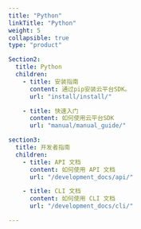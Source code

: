 ```yaml
---
title: "Python"
linkTitle: "Python"
weight: 5
collapsible: true
type: "product"

Section2:
  title: Python
  children:
    - title: 安装指南
      content: 通过pip安装云平台SDK。
      url: "install/install/"

    - title: 快速入门
      content: 如何使用云平台SDK
      url: "manual/manual_guide/"

section3:
  title: 开发者指南
  children:
    - title: API 文档
      content: 如何使用 API 文档
      url: "/development_docs/api/"

    - title: CLI 文档
      content: 如何使用 CLI 文档
      url: "/development_docs/cli/"

---
```



<!-- type: "product" 这个参数表明这是一个产品index页面 -->
<!-- section1 为产品index页面 主标题 副标题 video  video_img为视频图片  -->
<!-- section2 为产品index页面 第一个大块的用户文档配置  -->
<!-- section3 为产品index页面 第二个大块的开发者文档配置  -->
<!-- section4 为产品index页面 第三个大块的学习路径配置  -->